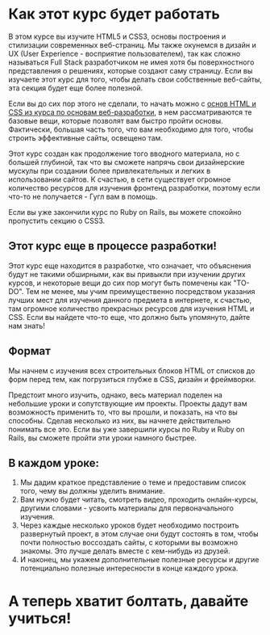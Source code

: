 # Как этот курс будет работать

В этом курсе вы изучите HTML5 и CSS3, основы построения и стилизации современных веб-страниц. Мы также окунемся в дизайн и UX (User Experience - восприятие пользователем), так как сложно называться Full Stack разработчиком не имея хотя бы поверхностного представления о решениях, которые создают саму страницу. Если вы изучаете этот курс для того, чтобы делать свои собственные веб-сайты, эта секция будет еще более полезной.

Если вы до сих пор этого не сделали, то начать можно с [основ HTML и CSS из курса по основам веб-разработки](http://codenamecrud.ru/basics-of-web-development/html-and-css-basics), в нем рассматриваются те базовые вещи, которые позволят вам быстро пройти основы. Фактически, большая часть того, что вам необходимо для того, чтобы строить эффективные сайты, освещено там.

Этот курс создан как продолжение того вводного материала, но с большей глубиной, так что вы сможете напрячь свои дизайнерские мускулы при создании более привлекательных и легких в использовании сайтов. К счастью, в сети существует огромное количество ресурсов для изучения фронтенд разработки, поэтому если что-то не получается - Гугл вам в помощь.

Если вы уже закончили курс по Ruby on Rails, вы можете спокойно пропустить секцию о CSS3.

## Этот курс еще в процессе разработки!

Этот курс еще находится в разработке, что означает, что объяснения будут не такими обширными, как вы привыкли при изучении других курсов, и некоторые вещи до сих пор могут быть помечены как "TO-DO". Тем не менее, мы учим преимущественно посредством указания лучших мест для изучения данного предмета в интернете, к счастью, там огромное количество прекрасных ресурсов для изучения HTML и CSS. Если вы найдете что-то еще, что должно быть упомянуто, дайте нам знать!

## Формат

Мы начнем с изучения всех строительных блоков HTML от списков до форм перед тем, как погрузиться глубже в CSS, дизайн и фреймворки.

Предстоит много изучить, однако, весь материал поделен на небольшие уроки и сопутствующие им проекты. Проекты дадут вам возможность применить то, что вы прошли, и показать, на что вы способны. Сделав несколько из них, вы начнете действительно понимать все это. Если вы уже завершили курсы по Ruby и Ruby on Rails, вы сможете пройти эти уроки намного быстрее.

## В каждом уроке:
1. Мы дадим краткое представление о теме и предоставим список того, чему вы должны уделить внимание.
2. Вам нужно будет читать, смотреть видео, проходить онлайн-курсы, другими словами - усвоить материалы для первоначального изучения.
3. Через каждые несколько уроков будет необходимо построить развернутый проект, в этом случае они будут состоять в том, чтобы почти полностью воссоздать сайты, с которыми вы возможно знакомы. Это лучше делать вместе с кем-нибудь из друзей.
4. И наконец, мы укажем дополнительные полезные ресурсы и другие потенциально полезные интересности в конце каждого урока.

# А теперь хватит болтать, давайте учиться!
